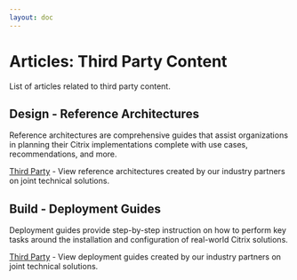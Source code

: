 ```yaml
---
layout: doc
---
```

# Articles: Third Party Content

List of articles related to third party content.

## Design - Reference Architectures

Reference architectures are comprehensive guides that assist organizations in planning their Citrix implementations complete with use cases, recommendations, and more.

[Third Party](/en-us/tech-zone/design/reference-architectures/3rd-party.html) - View reference architectures created by our industry partners on joint technical solutions.

## Build - Deployment Guides

Deployment guides provide step-by-step instruction on how to perform key tasks around the installation and configuration of real-world Citrix solutions.

[Third Party](/en-us/tech-zone/build/deployment-guides/third-party.html) - View deployment guides created by our industry partners on joint technical solutions.
